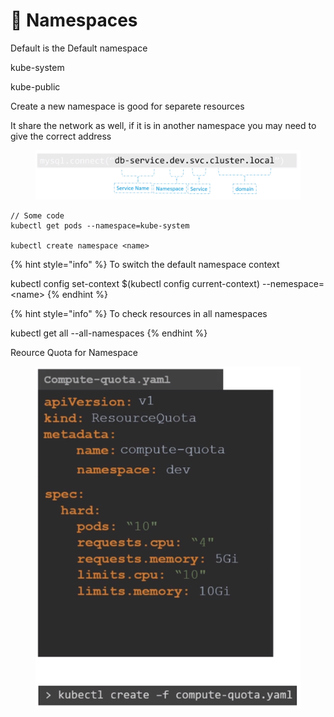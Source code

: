 # 🌴 Namespaces

Default is the Default namespace

kube-system

kube-public



Create a new namespace is good for separete resources

It share the network as well, if it is in another namespace you may need to give the correct address



<figure><img src="../.gitbook/assets/image (1) (1) (1) (1).png" alt=""><figcaption></figcaption></figure>

```
// Some code
kubectl get pods --namespace=kube-system

kubectl create namespace <name>
```

{% hint style="info" %}
To switch the default namespace context

kubectl config set-context $(kubectl config current-context) --nemespace=\<name>
{% endhint %}

{% hint style="info" %}
To check resources in all namespaces

kubectl get all --all-namespaces
{% endhint %}

Reource Quota for Namespace

<figure><img src="../.gitbook/assets/image (2) (1).png" alt=""><figcaption></figcaption></figure>
